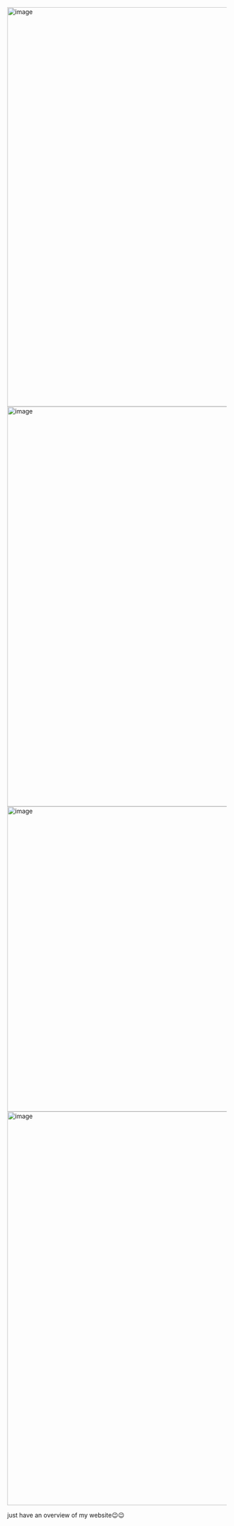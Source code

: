 <img width="1898" height="915" alt="image" src="https://github.com/user-attachments/assets/50c47178-581b-439a-84cd-f66346664a9b" />
<img width="1892" height="916" alt="image" src="https://github.com/user-attachments/assets/f3ff630e-ffb6-44d2-a24e-4f735a980bf2" />
<img width="1466" height="699" alt="image" src="https://github.com/user-attachments/assets/9ae5cc5f-25f0-478d-91b9-b37792523810" />
<img width="1486" height="902" alt="image" src="https://github.com/user-attachments/assets/a8f8a113-95a1-4439-8927-f0dc1dbcddb5" />

just have an overview of my website😉😉
